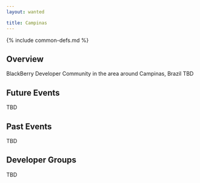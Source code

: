 ```yaml
---
layout: wanted

title: Campinas
---
```

{% include common-defs.md %}

## Overview

BlackBerry Developer Community in the area around Campinas, Brazil
TBD

## Future Events

TBD

## Past Events

TBD

## Developer Groups

TBD


